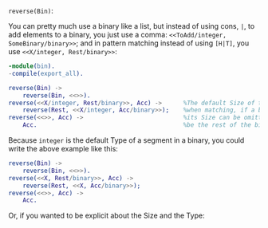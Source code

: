 `reverse(Bin)`:

You can pretty much use a binary like a list, but instead of using cons, `|`, to add elements to a binary, you just use a comma: `<<ToAdd/integer, SomeBinary/binary>>`; and in pattern matching instead of using `[H|T]`, you use `<<X/integer, Rest/binary>>`:

```erlang
-module(bin).
-compile(export_all).

reverse(Bin) ->
    reverse(Bin, <<>>).
reverse(<<X/integer, Rest/binary>>, Acc) ->      %The default Size of the integer Type is 8 bits, and
    reverse(Rest, <<X/integer, Acc/binary>>);    %when matching, if a binary Type is the last segment
reverse(<<>>, Acc) ->                            %its Size can be omitted, and its default Size will
    Acc.                                         %be the rest of the binary that you are matching against.
```

Because `integer` is the default Type of a segment in a binary, you could write the above example like this:

```erlang
reverse(Bin) ->
    reverse(Bin, <<>>).
reverse(<<X, Rest/binary>>, Acc) ->
    reverse(Rest, <<X, Acc/binary>>);
reverse(<<>>, Acc) ->
    Acc.
```

Or, if you wanted to be explicit about the Size and the Type:





